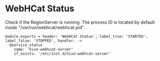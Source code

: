 
# WebHCat Status

Check if the RegionServer is running. The process ID is located by default
inside "/var/run/webhcat/webhcat.pid".

    module.exports = header: 'WebHCat Status', label_true: 'STARTED', label_false: 'STOPPED', handler: ->
      @service_status
        name: 'hive-webhcat-server'
        if_exists: '/etc/init.d/hive-webhcat-server'
